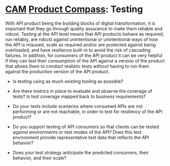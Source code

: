 # [CAM](../) [Product Compass](./): Testing

With API product being the building blocks of digital transformation, it is important that they go through quality assurance to make them reliable and robust. Testing at the API level means that API products behave as required, run reliably, are robust against unintentional or unintentional ways of how the API is misused, scale as required and/or are protected against being overloaded, and have resilience built-in to avoid the risk of cascading failures. In addition, for consumers of the API product it can be very helpful if they can test their consumption of the API against a version of the product that allows them to conduct realistic tests without having to run them against the production version of the API product.

* Is testing using as much existing tooling as possible?

* Are there metrics in place to evaluate and observe the coverage of tests? Is test coverage mapped back to business requirements?

* Do your tests include scenarios where consumed APIs are not performing or are not reachable, in order to test for resiliency of the API product?

* Do you support testing of API consumers so that clients can be tested against environments or test modes of the API? Does this test environment provide representative test data that reflects the API behavior?

* Does your test strategy anticipate the predicted consumers, their behavior, and their scale?
